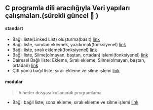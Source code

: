 ## C programla dili aracılığıyla Veri yapıları çalışmaları.(sürekli güncel :arrows_counterclockwise: )

#### standart
- Bağlı liste(Linked List) oluşturma(basit) [link](https://github.com/PAU-Projects/Data-Structures/blob/master/linkedlist.cpp)
- Bağlı liste, sondan eklemek, yazdırmak(fonksiyenel) [link](https://github.com/PAU-Projects/Data-Structures/blob/master/linkedlist_fonksiyonel.cpp)
- Bağlı liste, sıralı eklemek(fonksiyenel) [link](https://github.com/PAU-Projects/Data-Structures/blob/master/linkedlist_sirali.cpp)
- Bağlı liste, Silme(olmayan, baştan, ortadan) işlemi(fonksiyenel) [link](https://github.com/PAU-Projects/Data-Structures/blob/master/linkedlist_silme.cpp)
- Dairesel Bağlı liste: Ekleme, Sıralı ekleme, Silme(olmayan, baştan, ortadan) [link](https://github.com/PAU-Projects/Data-Structures/blob/master/linkedlist_dairesel.cpp)
- Çift yönlü bağıl liste; sıralı ekleme ve silme işlemi [link](https://github.com/PAU-Projects/Data-Structures/blob/master/d-linkedlist.cpp)

#### modular
> .h heder dosyası kullanarak programlama

- Bağıl bağıl liste; sona ekleme, sıralı ekleme ve silme işlemi [link](https://github.com/PAU-Projects/Data-Structures/blob/master/lib/)
